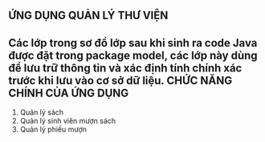 ỨNG DỤNG QUẢN LÝ THƯ VIỆN
------------------------------------------------------------------------------------------------------------------------------------------------------
Các lớp trong sơ đồ lớp sau khi sinh ra code Java được đặt trong package model, các lớp này dùng để lưu trữ thông tin và xác định tính chính xác trước khi lưu vào cơ sở dữ liệu.
CHỨC NĂNG CHÍNH CỦA ỨNG DỤNG
------------------------------------------------------------------------------------------------------------------------------------------------------
1. Quản lý sách
2. Quản lý sinh viên mượn sách
3. Quản lý phiếu mượn
